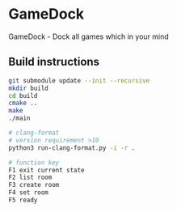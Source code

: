 # GameDock

GameDock - Dock all games which in your mind

## Build instructions

```bash
git submodule update --init --recursive
mkdir build
cd build
cmake ..
make
./main
```

```bash
# clang-format
# version requirement >10
python3 run-clang-format.py -i -r .
```

```bash
# function key
F1 exit current state
F2 list room
F3 create room
F4 set room
F5 ready
```